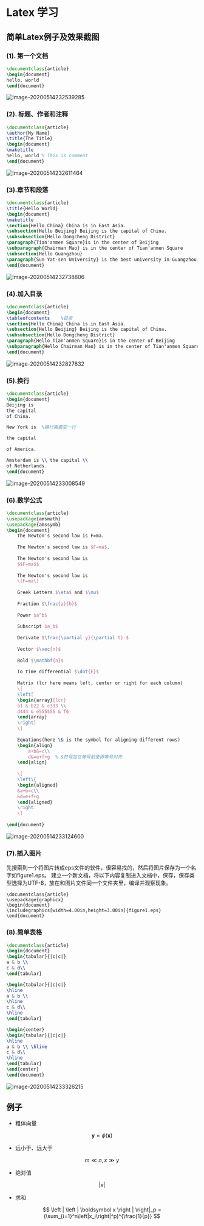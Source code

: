 

# Latex 学习

## 简单Latex例子及效果截图

[^注]: 截图无法显示请查看pdf

### (1). 第一个文档

```latex
\documentclass{article}
\begin{document}
hello, world
\end{document}
```

![image-20200514232539285](C:\Users\38004\AppData\Roaming\Typora\typora-user-images\image-20200514232539285.png)

### (2). 标题、作者和注释

```latex
\documentclass{article}
\author{My Name}
\title{The Title}
\begin{document}
\maketitle
hello, world % This is comment
\end{document}
```

![image-20200514232611464](C:\Users\38004\AppData\Roaming\Typora\typora-user-images\image-20200514232611464.png)

### (3).章节和段落

```latex
\documentclass{article}
\title{Hello World}
\begin{document}
\maketitle
\section{Hello China} China is in East Asia.
\subsection{Hello Beijing} Beijing is the capital of China.
\subsubsection{Hello Dongcheng District}
\paragraph{Tian'anmen Square}is in the center of Beijing
\subparagraph{Chairman Mao} is in the center of Tian'anmen Square
\subsection{Hello Guangzhou}
\paragraph{Sun Yat-sen University} is the best university in Guangzhou.
\end{document}
```

![image-20200514232738806](C:\Users\38004\AppData\Roaming\Typora\typora-user-images\image-20200514232738806.png)

### (4).加入目录

```latex
\documentclass{article}
\begin{document}
\tableofcontents	%目录
\section{Hello China} China is in East Asia.
\subsection{Hello Beijing} Beijing is the capital of China.
\subsubsection{Hello Dongcheng District}
\paragraph{Hello Tian'anmen Square}is in the center of Beijing
\subparagraph{Hello Chairman Mao} is in the center of Tian'anmen Square
\end{document}
```

![image-20200514232827832](C:\Users\38004\AppData\Roaming\Typora\typora-user-images\image-20200514232827832.png)

### (5).换行

```latex
\documentclass{article}
\begin{document}
Beijing is
the capital
of China.

New York is  %换行需要空一行

the capital

of America.

Amsterdam is \\ the capital \\
of Netherlands.
\end{document}
```

![image-20200514233008549](C:\Users\38004\AppData\Roaming\Typora\typora-user-images\image-20200514233008549.png)

### (6).数学公式

```latex
\documentclass{article}
\usepackage{amsmath}
\usepackage{amssymb}
\begin{document}
	The Newton's second law is F=ma.
	
	The Newton's second law is $F=ma$.
	
	The Newton's second law is
	$$F=ma$$
	
	The Newton's second law is
	\[F=ma\]
	
	Greek Letters $\eta$ and $\mu$
	
	Fraction $\frac{a}{b}$
	
	Power $a^b$
	
	Subscript $a_b$
	
	Derivate $\frac{\partial y}{\partial t} $
	
	Vector $\vec{n}$
	
	Bold $\mathbf{n}$
	
	To time differential $\dot{F}$
	
	Matrix (lcr here means left, center or right for each column)
	\[
	\left[
	\begin{array}{lcr}
	a1 & b22 & c333 \\
	d444 & e555555 & f6
	\end{array}
	\right]
	\]
	
	Equations(here \& is the symbol for aligning different rows)
	\begin{align}
		a+b&=c\\ 
		d&=e+f+g  % &符号加在等号前使得等号对齐
	\end{align}
	
	\[
	\left\{
	\begin{aligned}
	&a+b=c\\
	&d=e+f+g
	\end{aligned}
	\right.
	\]
	
\end{document}
```

![image-20200514233124600](C:\Users\38004\AppData\Roaming\Typora\typora-user-images\image-20200514233124600.png)

### (7).插入图片

先搜索到一个将图片转成eps文件的软件，很容易找的，然后将图片保存为一个名字如figure1.eps。 建立一个新文档，将以下内容复制进入文档中，保存，保存类型选择为UTF-8，放在和图片文件同一个文件夹里，编译并观察现象。

```
\documentclass{article}
\usepackage{graphicx}
\begin{document}
\includegraphics[width=4.00in,height=3.00in]{figure1.eps}
\end{document}
```

### (8).简单表格

```latex
\documentclass{article}
\begin{document}
\begin{tabular}{|c|c|}
a & b \\
c & d\\
\end{tabular}

\begin{tabular}{|c|c|}
\hline
a & b \\
\hline
c & d\\
\hline
\end{tabular}

\begin{center}
\begin{tabular}{|c|c|}
\hline
a & b \\ \hline
c & d\\
\hline
\end{tabular}
\end{center}
\end{document}
```

![image-20200514233326215](C:\Users\38004\AppData\Roaming\Typora\typora-user-images\image-20200514233326215.png)

## 例子

* 粗体向量

$$
\boldsymbol y = \phi(\boldsymbol x)
$$

* 远小于、远大于

$$
	m \ll n , x \gg y
$$

* 绝对值

$$
\left|x\right|
$$

* 求和

$$
\left | \left | \boldsymbol x \right | \right|_p = (\sum_{i=1}^n\left|x_i\right|^p)^{\frac{1}{p}}
$$

